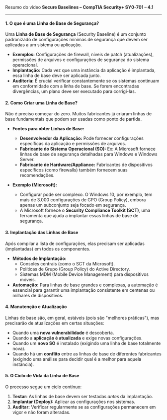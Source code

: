 Resumo do vídeo **Secure Baselines – CompTIA Security+ SY0-701 – 4.1**

---

#### **1. O que é uma Linha de Base de Segurança?**

Uma **Linha de Base de Segurança** (Security Baseline) é um conjunto padronizado de configurações mínimas de segurança que devem ser aplicadas a um sistema ou aplicação.

* **Exemplos:** Configurações de firewall, níveis de patch (atualizações), permissões de arquivos e configurações de segurança do sistema operacional.
* **Implantação:** Cada vez que uma instância da aplicação é implantada, essa linha de base deve ser aplicada junto.
* **Auditoria:** É crucial verificar constantemente se os sistemas continuam em conformidade com a linha de base. Se forem encontradas divergências, um plano deve ser executado para corrigi-las.

#### **2. Como Criar uma Linha de Base?**

Não é preciso começar do zero. Muitos fabricantes já criaram linhas de base fundamentais que podem ser usadas como ponto de partida.

* **Fontes para obter Linhas de Base:**
    * **Desenvolvedor da Aplicação:** Pode fornecer configurações específicas da aplicação e permissões de arquivos.
    * **Fabricante do Sistema Operacional (SO):** Ex: A Microsoft fornece linhas de base de segurança detalhadas para Windows e Windows Server.
    * **Fabricante de Hardware/Appliance:** Fabricantes de dispositivos específicos (como firewalls) também fornecem suas recomendações.

* **Exemplo (Microsoft):**
    * Configurar pode ser complexo. O Windows 10, por exemplo, tem mais de 3.000 configurações de GPO (Group Policy), embora apenas um subconjunto seja focado em segurança.
    * A Microsoft fornece o **Security Compliance Toolkit (SCT)**, uma ferramenta que ajuda a implantar essas linhas de base de segurança.

#### **3. Implantação das Linhas de Base**

Após compilar a lista de configurações, elas precisam ser aplicadas (implantadas) em todos os componentes.

* **Métodos de Implantação:**
    * Consoles centrais (como o SCT da Microsoft).
    * Políticas de Grupo (Group Policy) do Active Directory.
    * Sistemas MDM (Mobile Device Management) para dispositivos móveis.
* **Automação:** Para linhas de base grandes e complexas, a automação é essencial para garantir uma implantação consistente em centenas ou milhares de dispositivos.

#### **4. Manutenção e Atualização**

Linhas de base são, em geral, estáveis (pois são "melhores práticas"), mas precisarão de atualizações em certas situações:

* Quando uma **nova vulnerabilidade** é descoberta.
* Quando a **aplicação é atualizada** e exige novas configurações.
* Quando um **novo SO** é instalado (exigindo uma linha de base totalmente nova).
* Quando há um **conflito** entre as linhas de base de diferentes fabricantes (exigindo uma análise para decidir qual é a melhor para aquela instância).

#### **5. O Ciclo de Vida da Linha de Base**

O processo segue um ciclo contínuo:

1.  **Testar:** As linhas de base devem ser testadas *antes* da implantação.
2.  **Implantar (Deploy):** Aplicar as configurações nos sistemas.
3.  **Auditar:** Verificar regularmente se as configurações permanecem em vigor e não foram alteradas.